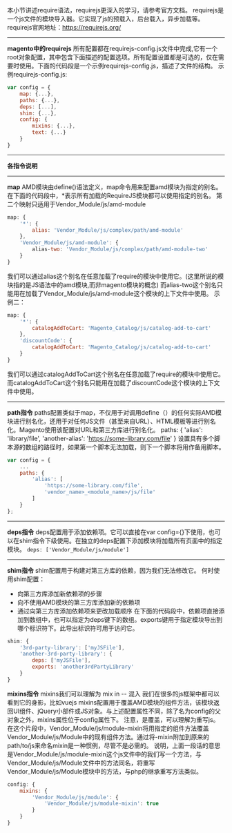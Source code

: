 本小节讲述require语法，requirejs更深入的学习，请参考官方文档。
requirejs是一个js文件的模块导入器。它实现了js的预载入，后台载入，异步加载等。
requirejs官网地址：https://requirejs.org/

------

**magento中的requirejs**
所有配置都在requirejs-config.js文件中完成,它有一个root对象配置，其中包含下面描述的配置选项。所有配置设置都是可选的，仅在需要时使用。下面的代码段是一个示例requirejs-config.js，描述了文件的结构。
示例requirejs-config.js:

```js
var config = {
    map: {...},
    paths: {...},
    deps: [...],
    shim: {...},
    config: {
        mixins: {...},
        text: {...}
    }
}
```

------

**各指令说明**

------

**map**
AMD模块由define()语法定义，map命令用来配置amd模块为指定的别名。
在下面的代码段中，*表示所有加载的RequireJS模块都可以使用指定的别名。
第二个映射只适用于Vendor_Module/js/amd-module

```js
map: {
    '*': {
        alias: 'Vendor_Module/js/complex/path/amd-module'
    },
    'Vendor_Module/js/amd-module': {
        alias-two: 'Vendor_Module/js/complex/path/amd-module-two'
    }
}
```

我们可以通过alias这个别名在任意加载了require的模块中使用它。(这里所说的模块指的是JS语法中的amd模块,而非magento模块的概念)
而alias-two这个别名只能用在加载了Vendor_Module/js/amd-module这个模块的上下文件中使用。
示例二：

```js
map: {
    '*': {
        catalogAddToCart: 'Magento_Catalog/js/catalog-add-to-cart'
    },
    'discountCode': {
        catalogAddToCart: 'Magento_Catalog/js/catalog-add-to-cart'
    }
}
```

我们可以通过catalogAddToCart这个别名在任意加载了require的模块中使用它。
而catalogAddToCart这个别名只能用在加载了discountCode这个模块的上下文件中使用。

------

**path指令**
paths配置类似于map，不仅用于对调用define（）的任何实际AMD模块进行别名化，还用于对任何JS文件（甚至来自URL）、HTML模板等进行别名化。Magento使用该配置对URL和第三方库进行别名化。
paths: {
	'alias': 'library/file',
	'another-alias': 'https://some-library.com/file'
}
设置具有多个脚本源的数组的路径时，如果第一个脚本无法加载，则下一个脚本将用作备用脚本。

```js
var config = {
    ...
    paths: {
        'alias': [
            'https://some-library.com/file',
            'vendor_name>_<module_name>/js/file'
        ]
    }
};
```

------

**deps指令**
deps配置用于添加依赖项。它可以直接在var config={}下使用，也可以在shim指令下级使用。在独立的deps配置下添加模块将加载所有页面中的指定模块。
`deps: ['Vendor_Module/js/module']`

------

**shim指令**
shim配置用于构建对第三方库的依赖，因为我们无法修改它。
何时使用shim配置：

- 向第三方库添加新依赖项的步骤
- 向不使用AMD模块的第三方库添加新的依赖项
- 通过向第三方库添加依赖项来更改加载顺序
  在下面的代码段中，依赖项直接添加到数组中，也可以指定为deps键下的数组。exports键用于指定模块导出到哪个标识符下。此导出标识符可用于访问它。

```js
shim: {
    '3rd-party-library': ['myJSFile'],
    'another-3rd-party-library': {
        deps: ['myJSFile'],
        exports: 'another3rdPartyLibrary'
    }
}
```

**mixins指令**
mixins我们可以理解为 mix in -- 混入
我们在很多的js框架中都可以看到它的身影，比如vuejs
mixins配置用于覆盖AMD模块的组件方法，该模块返回UI组件、jQuery小部件或JS对象。与上述配置属性不同，除了名为config的父对象之外，mixins属性位于config属性下。
注意，是覆盖，可以理解为重写js。
在这个片段中，Vendor_Module/js/module-mixin将用指定的组件方法覆盖Vendor_Module/js/Module中的现有组件方法。通过将-mixin附加到原来的path/to/js来命名mixin是一种惯例，尽管不是必需的。
说明，上面一段话的意思是Vendor_Module/js/module-mixin这个js文件中的我们写一个方法，与Vendor_Module/js/Module文件中的方法同名，将重写Vendor_Module/js/Module模块中的方法，与php的继承重写方法类似。

```js
config: {
    mixins: {
        'Vendor_Module/js/module': {
            'Vendor_Module/js/module-mixin': true
        }
    }
}
```